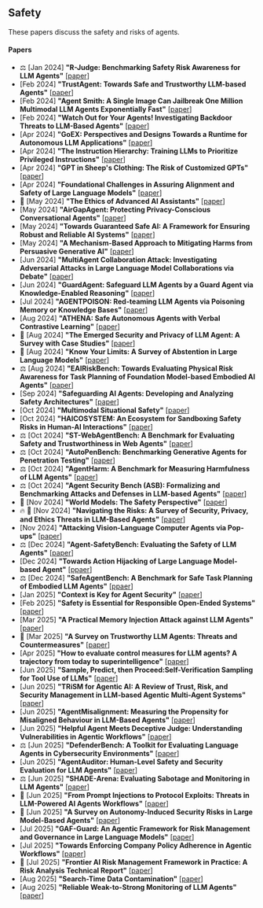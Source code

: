 ## Safety
These papers discuss the safety and risks of agents.
#### Papers
* ⚖️ [Jan 2024] **"R-Judge: Benchmarking Safety Risk Awareness for LLM Agents"** [[paper](https://arxiv.org/abs/2401.10019)]
* [Feb 2024] **"TrustAgent: Towards Safe and Trustworthy LLM-based Agents"** [[paper](https://arxiv.org/abs/2402.01586)]
* [Feb 2024] **"Agent Smith: A Single Image Can Jailbreak One Million Multimodal LLM Agents Exponentially Fast"** [[paper](https://arxiv.org/abs/2402.08567)]
* [Feb 2024] **"Watch Out for Your Agents! Investigating Backdoor Threats to LLM-Based Agents"** [[paper](https://arxiv.org/abs/2402.11208)]
* [Apr 2024] **"GoEX: Perspectives and Designs Towards a Runtime for Autonomous LLM Applications"** [[paper](https://arxiv.org/abs/2404.06921)]
* [Apr 2024] **"The Instruction Hierarchy: Training LLMs to Prioritize Privileged Instructions"** [[paper](https://arxiv.org/abs/2404.13208)]
* [Apr 2024] **"GPT in Sheep's Clothing: The Risk of Customized GPTs"** [[paper](https://arxiv.org/abs/2401.09075)]
* [Apr 2024] **"Foundational Challenges in Assuring Alignment and Safety of Large Language Models"** [[paper](https://arxiv.org/abs/2404.09932)]
* 📖 [May 2024] **"The Ethics of Advanced AI Assistants"** [[paper](https://arxiv.org/abs/2404.16244)]
* [May 2024] **"AirGapAgent: Protecting Privacy-Conscious Conversational Agents"** [[paper](https://arxiv.org/abs/2405.05175)]
* [May 2024] **"Towards Guaranteed Safe AI: A Framework for Ensuring Robust and Reliable AI Systems"** [[paper](https://arxiv.org/abs/2405.06624)]
* [May 2024] **"A Mechanism-Based Approach to Mitigating Harms from Persuasive Generative AI"** [[paper](https://arxiv.org/abs/2404.15058)]
* [Jun 2024] **"MultiAgent Collaboration Attack: Investigating Adversarial Attacks in Large Language Model Collaborations via Debate"** [[paper](https://arxiv.org/abs/2406.14711)]
* [Jun 2024] **"GuardAgent: Safeguard LLM Agents by a Guard Agent via Knowledge-Enabled Reasoning"** [[paper](https://arxiv.org/abs/2406.09187)]
* [Jul 2024] **"AGENTPOISON: Red-teaming LLM Agents via Poisoning Memory or Knowledge Bases"** [[paper](https://arxiv.org/abs/2407.12784)]
* [Aug 2024] **"ATHENA: Safe Autonomous Agents with Verbal Contrastive Learning"** [[paper](https://arxiv.org/abs/2408.11021)]
* 📖 [Aug 2024] **"The Emerged Security and Privacy of LLM Agent: A Survey with Case Studies"** [[paper](https://arxiv.org/abs/2407.19354)]
* 📖 [Aug 2024] **"Know Your Limits: A Survey of Abstention in Large Language Models"** [[paper](https://arxiv.org/abs/2407.18418v2)]
* ⚖️ [Aug 2024] **"EAIRiskBench: Towards Evaluating Physical Risk Awareness for Task Planning of Foundation Model-based Embodied AI Agents"** [[paper](https://arxiv.org/abs/2408.04449)]
* [Sep 2024] **"Safeguarding AI Agents: Developing and Analyzing Safety Architectures"** [[paper](https://arxiv.org/abs/2409.03793)]
* [Oct 2024] **"Multimodal Situational Safety"** [[paper](https://arxiv.org/abs/2410.06172)]
* [Oct 2024] **"HAICOSYSTEM: An Ecosystem for Sandboxing Safety Risks in Human-AI Interactions"** [[paper](https://arxiv.org/abs/2409.16427)]
* ⚖️ [Oct 2024] **"ST-WebAgentBench: A Benchmark for Evaluating Safety and Trustworthiness in Web Agents"** [[paper](https://arxiv.org/abs/2410.06703)]
* ⚖️ [Oct 2024] **"AutoPenBench: Benchmarking Generative Agents for Penetration Testing"** [[paper](https://arxiv.org/abs/2410.03225)]
* ⚖️ [Oct 2024] **"AgentHarm: A Benchmark for Measuring Harmfulness of LLM Agents"** [[paper](https://arxiv.org/abs/2410.09024)]
* ⚖️ [Oct 2024] **"Agent Security Bench (ASB): Formalizing and Benchmarking Attacks and Defenses in LLM-based Agents"** [[paper](https://arxiv.org/abs/2410.02644)]
* 📖 [Nov 2024] **"World Models: The Safety Perspective"** [[paper](https://arxiv.org/abs/2411.07690)]
* 🔥 📖 [Nov 2024] **"Navigating the Risks: A Survey of Security, Privacy, and Ethics Threats in LLM-Based Agents"** [[paper](https://arxiv.org/abs/2411.09523)]
* [Nov 2024] **"Attacking Vision-Language Computer Agents via Pop-ups"** [[paper](https://arxiv.org/abs/2411.02391)]
* ⚖️ [Dec 2024] **"Agent-SafetyBench: Evaluating the Safety of LLM Agents"** [[paper](https://arxiv.org/abs/2412.14470)]
* [Dec 2024] **"Towards Action Hijacking of Large Language Model-based Agent"** [[ppaer](https://arxiv.org/abs/2412.10807)]
* ⚖️ [Dec 2024] **"SafeAgentBench: A Benchmark for Safe Task Planning of Embodied LLM Agents"** [[ppaer](https://arxiv.org/abs/2412.13178)]
* [Jan 2025] **"Context is Key for Agent Security"** [[paper](https://arxiv.org/abs/2501.17070)]
* [Feb 2025] **"Safety is Essential for Responsible Open-Ended Systems"** [[paper](https://arxiv.org/abs/2502.04512)]
* [Mar 2025] **"A Practical Memory Injection Attack against LLM Agents"** [[paper](https://arxiv.org/abs/2503.03704)]
* 📖 [Mar 2025] **"A Survey on Trustworthy LLM Agents: Threats and Countermeasures"** [[paper](https://arxiv.org/abs/2503.09648)]
* [Apr 2025] **"How to evaluate control measures for LLM agents? A trajectory from today to superintelligence"** [[paper](https://arxiv.org/abs/2504.05259)]
* [Jun 2025] **"Sample, Predict, then Proceed:Self-Verification Sampling for Tool Use of LLMs"** [[paper](https://arxiv.org/abs/2506.02918)]
* [Jun 2025] **"TRiSM for Agentic AI: A Review of Trust, Risk, and Security Management in LLM-based Agentic Multi-Agent Systems"** [[paper](http://arxiv.org/abs/2506.04133)]
* [Jun 2025] **"AgentMisalignment: Measuring the Propensity for Misaligned Behaviour in LLM-Based Agents"** [[paper](https://arxiv.org/abs/2506.04018)]
* [Jun 2025] **"Helpful Agent Meets Deceptive Judge: Understanding Vulnerabilities in Agentic Workflows"** [[paper](https://arxiv.org/abs/2506.03332)]
* ⚖️ [Jun 2025] **"DefenderBench: A Toolkit for Evaluating Language Agents in Cybersecurity Environments"** [[paper](https://arxiv.org/abs/2506.00739)]
* [Jun 2025] **"AgentAuditor: Human-Level Safety and Security Evaluation for LLM Agents"** [[paper](https://arxiv.org/abs/2506.00641)]
* ⚖️ [Jun 2025] **"SHADE-Arena: Evaluating Sabotage and Monitoring in LLM Agents"** [[paper](https://www.arxiv.org/abs/2506.15740)]
* 📖 [Jun 2025] **"From Prompt Injections to Protocol Exploits: Threats in LLM-Powered AI Agents Workflows"** [[paper](https://arxiv.org/abs/2506.23260)]
* 📖 [Jun 2025] **"A Survey on Autonomy-Induced Security Risks in Large Model-Based Agents"** [[paper](https://arxiv.org/abs/2506.23844)]
* [Jul 2025] **"GAF-Guard: An Agentic Framework for Risk Management and Governance in Large Language Models"** [[paper](https://arxiv.org/abs/2507.02986)]
* [Jul 2025] **"Towards Enforcing Company Policy Adherence in Agentic Workflows"** [[paper](https://arxiv.org/abs/2507.16459)]
* 📖 [Jul 2025] **"Frontier AI Risk Management Framework in Practice: A Risk Analysis Technical Report"** [[paper](https://arxiv.org/abs/2507.16534)]
* [Aug 2025] **"Search-Time Data Contamination"** [[paper](https://www.arxiv.org/abs/2508.13180)]
* [Aug 2025] **"Reliable Weak-to-Strong Monitoring of LLM Agents"** [[paper](https://arxiv.org/abs/2508.19461)]